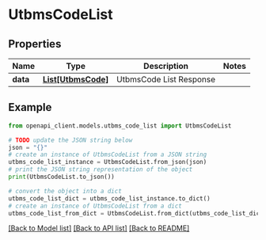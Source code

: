 # UtbmsCodeList


## Properties

Name | Type | Description | Notes
------------ | ------------- | ------------- | -------------
**data** | [**List[UtbmsCode]**](UtbmsCode.md) | UtbmsCode List Response | 

## Example

```python
from openapi_client.models.utbms_code_list import UtbmsCodeList

# TODO update the JSON string below
json = "{}"
# create an instance of UtbmsCodeList from a JSON string
utbms_code_list_instance = UtbmsCodeList.from_json(json)
# print the JSON string representation of the object
print(UtbmsCodeList.to_json())

# convert the object into a dict
utbms_code_list_dict = utbms_code_list_instance.to_dict()
# create an instance of UtbmsCodeList from a dict
utbms_code_list_from_dict = UtbmsCodeList.from_dict(utbms_code_list_dict)
```
[[Back to Model list]](../README.md#documentation-for-models) [[Back to API list]](../README.md#documentation-for-api-endpoints) [[Back to README]](../README.md)


